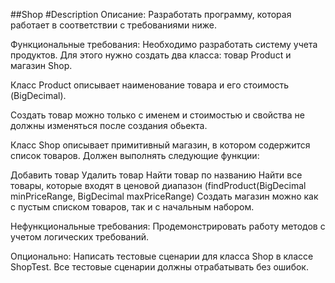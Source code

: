 ##Shop
#Description
Описание:
Разработать программу, которая работает в соответствии с требованиями ниже.

Функциональные требования:
Необходимо разработать систему учета продуктов. Для этого нужно создать два класса: товар Product и магазин Shop.



Класс Product описывает наименование товара и его стоимость (BigDecimal).

Создать товар можно только с именем и стоимостью и свойства не должны изменяться после создания обьекта.



Класс Shop описывает примитивный магазин, в котором содержится список товаров. Должен выполнять следующие функции:

Добавить товар
Удалить товар
Найти товар по названию
Найти все товары, которые входят в ценовой диапазон (findProduct(BigDecimal minPriceRange, BigDecimal maxPriceRange)
Создать магазин можно как с пустым списком товаров, так и с начальным набором.

Нефункциональные требования:
Продемонстрировать работу методов с учетом логических требований.

Опционально: Написать тестовые сценарии для класса Shop в классе ShopTest. Все тестовые сценарии должны отрабатывать
без ошибок.